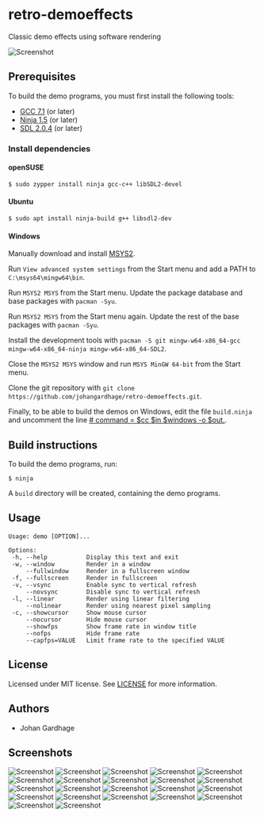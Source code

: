 # retro-demoeffects

Classic demo effects using software rendering

![Screenshot](/screenshots/rototunnel.png "rototunnel")

## Prerequisites

To build the demo programs, you must first install the following tools:

- [GCC 7.1](https://gcc.gnu.org/) (or later)
- [Ninja 1.5](https://ninja-build.org/) (or later)
- [SDL 2.0.4](https://www.libsdl.org/) (or later)

### Install dependencies

#### openSUSE

`$ sudo zypper install ninja gcc-c++ libSDL2-devel`

#### Ubuntu

`$ sudo apt install ninja-build g++ libsdl2-dev`

#### Windows

Manually download and install [MSYS2](https://www.msys2.org/).

Run `View advanced system settings` from the Start menu and add a PATH to `C:\msys64\mingw64\bin`.

Run `MSYS2 MSYS` from the Start menu. Update the package database and base packages with `pacman -Syu`.

Run `MSYS2 MSYS` from the Start menu again. Update the rest of the base packages with `pacman -Syu`.

Install the development tools with `pacman -S git mingw-w64-x86_64-gcc mingw-w64-x86_64-ninja mingw-w64-x86_64-SDL2`.

Close the `MSYS2 MSYS` window and run `MSYS MinGW 64-bit` from the Start menu.

Clone the git repository with `git clone https://github.com/johangardhage/retro-demoeffects.git`.

Finally, to be able to build the demos on Windows, edit the file `build.ninja` and uncomment the line [#  command = $cc $in $windows -o $out.](build.ninja#L10).

## Build instructions

To build the demo programs, run:

`$ ninja`

A `build` directory will be created, containing the demo programs.

## Usage

```
Usage: demo [OPTION]...

Options:
 -h, --help           Display this text and exit
 -w, --window         Render in a window
     --fullwindow     Render in a fullscreen window
 -f, --fullscreen     Render in fullscreen
 -v, --vsync          Enable sync to vertical refresh
     --novsync        Disable sync to vertical refresh
 -l, --linear         Render using linear filtering
     --nolinear       Render using nearest pixel sampling
 -c, --showcursor     Show mouse cursor
     --nocursor       Hide mouse cursor
     --showfps        Show frame rate in window title
     --nofps          Hide frame rate
     --capfps=VALUE   Limit frame rate to the specified VALUE
```

## License

Licensed under MIT license. See [LICENSE](LICENSE) for more information.

## Authors

* Johan Gardhage

## Screenshots

![Screenshot](/screenshots/scroller.png "scroller")
![Screenshot](/screenshots/bump.png "bump")
![Screenshot](/screenshots/lens.png "lens")
![Screenshot](/screenshots/water.png "water")
![Screenshot](/screenshots/blobs.png "blobs")
![Screenshot](/screenshots/metaballs.png "metaballs")
![Screenshot](/screenshots/rotozoom.png "rotozoom")
![Screenshot](/screenshots/texturetunnel.png "texturetunnel")
![Screenshot](/screenshots/plasma.png "plasma")
![Screenshot](/screenshots/xorcircles.png "xorcircles")
![Screenshot](/screenshots/fire.png "fire")
![Screenshot](/screenshots/dotflag.png "dotflag")
![Screenshot](/screenshots/dotmorph.png "dotmorph")
![Screenshot](/screenshots/dottunnel.png "dottunnel")
![Screenshot](/screenshots/burncube.png "burncube")
![Screenshot](/screenshots/flatshadedcube.png "flatshadedcube")
![Screenshot](/screenshots/gouraudcube.png "gouraudcube")
![Screenshot](/screenshots/phongcube.png "phongcube")
![Screenshot](/screenshots/environcube.png "environcube")
![Screenshot](/screenshots/plasmacube.png "plasmacube")
![Screenshot](/screenshots/scrollercube.png "scrollercube")
![Screenshot](/screenshots/glenzshadedcube.png "glenzshadedcube")
